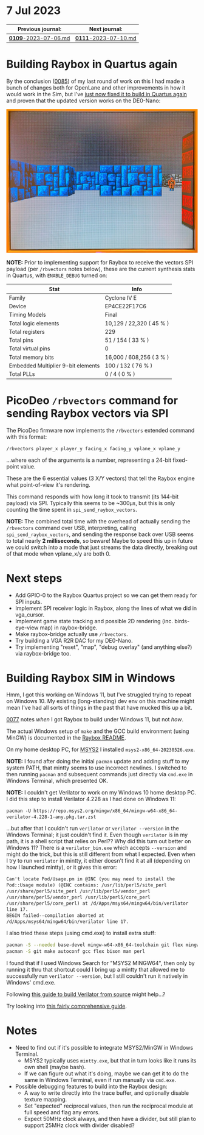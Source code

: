 # 7 Jul 2023

| Previous journal: | Next journal: |
|-|-|
| [**0109**-2023-07-06.md](./0109-2023-07-06.md) | [**0111**-2023-07-10.md](./0111-2023-07-10.md) |


# Building Raybox in Quartus again

By the conclusion ([0085](./0085-2023-05-25.md)) of my last round of work on this I had made a bunch
of changes both for OpenLane and other improvements in how it would work in the Sim, but I've
[just now fixed it to build in Quartus again](https://github.com/algofoogle/raybox/commit/93b1d1f63601a6198078b672501ea997b5495485)
and proven that the updated version works on the DE0-Nano:

![Raybox 64x64 map on DE0-Nano](./i/0110-raybox64.jpg)

**NOTE:** Prior to implementing support for Raybox to receive the vectors SPI payload
(per `/rbvectors` notes below), these are the current synthesis stats in Quartus, with
`ENABLE_DEBUG` turned on:

| Stat                                     | Info                     |
|------------------------------------------|--------------------------|
| Family                                   | Cyclone IV E             |
| Device                                   | EP4CE22F17C6             |
| Timing Models                            | Final                    |
| Total logic elements                     | 10,129 / 22,320 ( 45 % ) |
| Total registers                          | 229                      |
| Total pins                               | 51 / 154 ( 33 % )        |
| Total virtual pins                       | 0                        |
| Total memory bits                        | 16,000 / 608,256 ( 3 % ) |
| Embedded Multiplier 9-bit elements       | 100 / 132 ( 76 % )       |
| Total PLLs                               | 0 / 4 ( 0 % )            |


# PicoDeo `/rbvectors` command for sending Raybox vectors via SPI

The PicoDeo firmware now implements the `/rbvectors` extended command with this format:

    /rbvectors player_x player_y facing_x facing_y vplane_x vplane_y

...where each of the arguments is a number, representing a 24-bit fixed-point value.

These are the 6 essential values (3 X/Y vectors) that tell the Raybox engine what point-of-view it's rendering.

This command responds with how long it took to transmit (its 144-bit payload) via SPI. Typically this seems
to be ~300&micro;s, but this is only counting the time spent in `spi_send_raybox_vectors`.

**NOTE:** The combined total time with the overhead of actually sending the `/rbvectors` command over USB,
interpreting, calling `spi_send_raybox_vectors`, and sending the response back over USB seems to total nearly
**2 milliseconds**, so beware! Maybe to speed this up in future we could switch into a mode that just streams
the data directly, breaking out of that mode when vplane_x/y are both 0.


# Next steps

*   Add GPIO-0 to the Raybox Quartus project so we can get them ready for SPI inputs.
*   Implement SPI receiver logic in Raybox, along the lines of what we did in vga_cursor.
*   Implement game state tracking and possible 2D rendering (inc. birds-eye-view map) in raybox-bridge.
*   Make raybox-bridge actually use `/rbvectors`.
*   Try building a VGA R2R DAC for my DE0-Nano.
*   Try implementing "reset", "map", "debug overlay" (and anything else?) via raybox-bridge too.


# Building Raybox SIM in Windows

Hmm, I got this working on Windows 11, but I've struggled trying to repeat on Windows 10.
My existing (long-standing) dev env on this machine might mean I've had all sorts of things
in the past that have mucked this up a bit.

[0077](./0077-2023-05-09.md) notes *when* I got Raybox to build under Windows 11, but not *how*.

The actual Windows setup of `make` and the GCC build environment (using MinGW)
is documented in the [Raybox README][].

On my home desktop PC, for [MSYS2][] I installed `msys2-x86_64-20230526.exe`.

**NOTE:** I found after doing the initial `pacman` update and adding stuff to my system PATH,
that mintty seems to use incorrect newlines. I switched to then running `pacman` and subsequent
commands just directly via `cmd.exe` in Windows Terminal, which presented OK.

**NOTE:** I couldn't get Verilator to work on my Windows 10 home desktop PC.
I did this step to install Verilator 4.228 as I had done on Windows 11:

    pacman -U https://repo.msys2.org/mingw/x86_64/mingw-w64-x86_64-verilator-4.228-1-any.pkg.tar.zst

...but after that I couldn't run `verilator` or `verilator --version` in the Windows Terminal; it just
couldn't find it. Even though `verilator` is in my path, it is a shell script that relies on Perl?? Why
did this turn out better on Windows 11? There is a `verilator_bin.exe` which accepts `--version` and might
do the trick, but this is still different from what I expected. Even when I try to run `verilator` in
mintty, it either doesn't find it at all (depending on how I launched mintty), or it gives this error:

    Can't locate Pod/Usage.pm in @INC (you may need to install the Pod::Usage module) (@INC contains: /usr/lib/perl5/site_perl /usr/share/perl5/site_perl /usr/lib/perl5/vendor_perl /usr/share/perl5/vendor_perl /usr/lib/perl5/core_perl /usr/share/perl5/core_perl) at /d/Apps/msys64/mingw64/bin/verilator line 17.
    BEGIN failed--compilation aborted at /d/Apps/msys64/mingw64/bin/verilator line 17.

I also tried these steps (using cmd.exe) to install extra stuff:

```bash
pacman -S --needed base-devel mingw-w64-x86_64-toolchain git flex mingw-w64-x86_64-cmake
pacman -S git make autoconf gcc flex bison man perl
```

I found that if I used Windows Search for "MSYS2 MINGW64", then only by running it thru that shortcut
could I bring up a mintty that allowed me to successfully run `verilator --version`, but I still couldn't
run it natively in Windows' cmd.exe.

Following [this guide to build Verilator from source](https://gist.github.com/sgherbst/036456f807dc8aa84ffb2493d1536afd) might help...?

Try looking into [this fairly comprehensive guide](https://iverilog.fandom.com/wiki/Installation_using_MSYS2).

[Raybox README]: https://github.com/algofoogle/raybox#setting-up-under-windows
[MSYS2]: https://www.msys2.org/

# Notes

*   Need to find out if it's possible to integrate MSYS2/MinGW in Windows Terminal.
    *   MSYS2 typically uses `mintty.exe`, but that in turn looks like it runs its own shell (maybe bash).
    *   If we can figure out what it's doing, maybe we can get it to do the same in Windows Terminal,
        even if run manually via `cmd.exe`.
*   Possible debugging features to build into the Raybox design:
    *   A way to write directly into the trace buffer, and optionally disable texture mapping.
    *   Set "expected" reciprocal values, then run the reciprocal module at full speed and flag any errors.
    *   Expect 50MHz clock always, and then have a divider, but still plan to support 25MHz clock
        with divider disabled?

